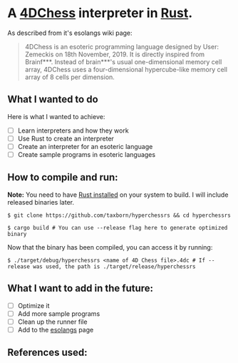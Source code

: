 # A [4DChess](https://esolangs.org/wiki/4DChess) interpreter in [Rust](https://www.rust-lang.org/).

As described from it's esolangs wiki page:

> 4DChess is an esoteric programming language designed by User: Zemeckis on 18th November, 2019. It is directly inspired from Brainf\*\*\*. Instead of brain\*\*\*'s usual one-dimensional memory cell array, 4DChess uses a four-dimensional hypercube-like memory cell array of 8 cells per dimension. 

## What I wanted to do
Here is what I wanted to achieve:

- [ ] Learn interpreters and how they work
- [ ] Use Rust to create an interpreter
- [ ] Create an interpreter for an esoteric language
- [ ] Create sample programs in esoteric languages

## How to compile and run:

**Note:** You need to have [Rust installed](https://rustup.rs) on your system to build. I will include released binaries later.

```
$ git clone https://github.com/taxborn/hyperchessrs && cd hyperchessrs

$ cargo build # You can use --release flag here to generate optimized binary
```

Now that the binary has been compiled, you can access it by running:

```$ ./target/debug/hyperchessrs <name of 4D Chess file>.4dc # If --release was used, the path is ./target/release/hyperchessrs```

## What I want to add in the future:
- [ ] Optimize it
- [ ] Add more sample programs
- [ ] Clean up the runner file
- [ ] Add to the [esolangs](https://esolangs.org/wiki/4DChess) page

## References used: